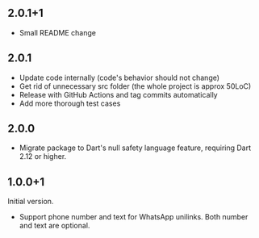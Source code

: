 ## 2.0.1+1

* Small README change

## 2.0.1

* Update code internally (code's behavior should not change)
* Get rid of unnecessary src folder (the whole project is approx 50LoC)
* Release with GitHub Actions and tag commits automatically
* Add more thorough test cases

## 2.0.0

* Migrate package to Dart's null safety language feature, requiring Dart 2.12 or higher.

## 1.0.0+1

Initial version.

* Support phone number and text for WhatsApp unilinks. Both number and text are optional.
